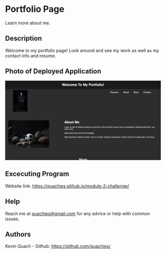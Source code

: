 # Portfolio Page
Learn more about me.

## Description
Welcome to my portfolio page! Look around and see my work as well as my contact info and resume. 

## Photo of Deployed Application
![my image](./assets/images/Screenshot%202023-10-17%20at%2012.12.04%20AM.png)

## Excecuting Program
Website link: https://quachies.github.io/module-2-challenge/

## Help
Reach me at quachies@gmail.com for any advice or help with common issues.

## Authors
Kevin Quach - Github: https://github.com/quachies/